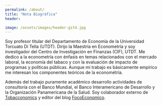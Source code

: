 ```yaml
---
permalink: /about/
title: "Nota Biográfica"
header:

image: /assets/images/header-git4.jpg
---
```


Soy profesor titular del Departamento de Economía de la Universidad Torcuato Di Tella (UTDT). Dirijo la Maestría en Econometría y soy investigador del Centro de Investigación en Finanzas (CIF), UTDT. Me dedico a la econometría con énfasis en temas relacionados con el mercado laboral, la economía del tabaco y con la evaluación de impacto de programas y políticas públicas. Aunque mi trabajo es básicamente empírico me interesan los componentes teóricos de la econométría. 

Además del trabajo puramente académico desarrollo actividades de consultoría con el Banco Mundial, el Banco Interamericano de Desarrollo y la Organización Panamericana de la Salud. Soy colaborador externo de [Tobacconomics](https://tobacconomics.org/about-us/who-we-are/) y editor del blog [FocoEconomico](https://focoeconomico.org/).
